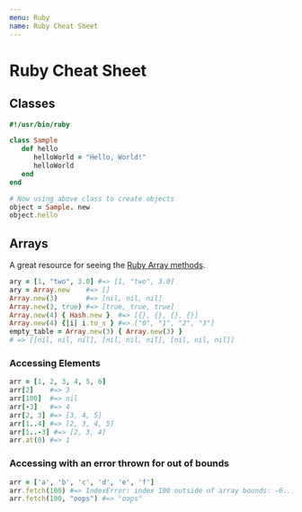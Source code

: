 ```yaml
---
menu: Ruby
name: Ruby Cheat Sheet
---
```


# Ruby Cheat Sheet

## Classes

```ruby
#!/usr/bin/ruby

class Sample
   def hello
      helloWorld = "Hello, World!"
      helloWorld
   end
end

# Now using above class to create objects
object = Sample. new
object.hello
```

## Arrays

A great resource for seeing the [Ruby Array methods](https://ruby-doc.org/core-2.5.0/Array.html).

```ruby
ary = [1, "two", 3.0] #=> [1, "two", 3.0]
ary = Array.new    #=> []
Array.new(3)       #=> [nil, nil, nil]
Array.new(3, true) #=> [true, true, true]
Array.new(4) { Hash.new }  #=> [{}, {}, {}, {}]
Array.new(4) {|i| i.to_s } #=> ["0", "1", "2", "3"]
empty_table = Array.new(3) { Array.new(3) }
# => [[nil, nil, nil], [nil, nil, nil], [nil, nil, nil]]
```

### Accessing Elements

```ruby
arr = [1, 2, 3, 4, 5, 6]
arr[2]    #=> 3
arr[100]  #=> nil
arr[-3]   #=> 4
arr[2, 3] #=> [3, 4, 5]
arr[1..4] #=> [2, 3, 4, 5]
arr[1..-3] #=> [2, 3, 4]
arr.at(0) #=> 1
```

### Accessing with an error thrown for out of bounds

```ruby
arr = ['a', 'b', 'c', 'd', 'e', 'f']
arr.fetch(100) #=> IndexError: index 100 outside of array bounds: -6...6
arr.fetch(100, "oops") #=> "oops"
```
